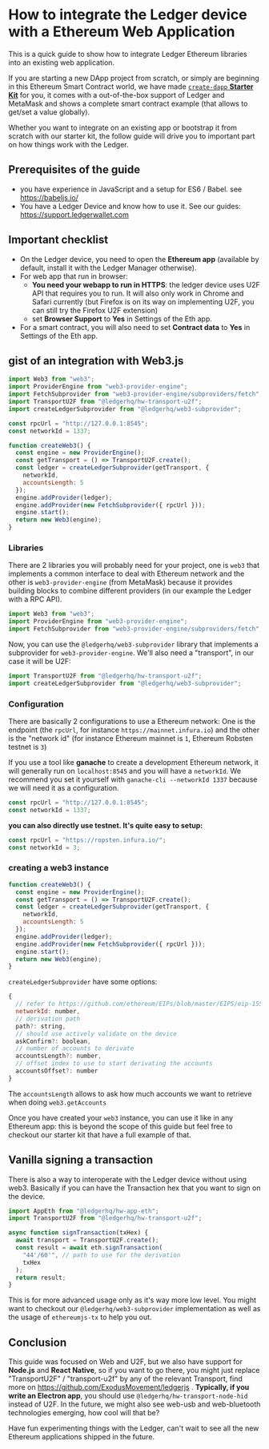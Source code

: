 # How to integrate the Ledger device with a Ethereum Web Application

This is a quick guide to show how to integrate Ledger Ethereum libraries into an existing web application.

If you are starting a new DApp project from scratch, or simply are beginning in this Ethereum Smart Contract world, we have made [`create-dapp` **Starter Kit**](https://www.npmjs.com/package/create-dapp) for you, it comes with a out-of-the-box support of Ledger and MetaMask and shows a complete smart contract example (that allows to get/set a value globally).

Whether you want to integrate on an existing app or bootstrap it from scratch with our starter kit, the follow guide will drive you to important part on how things work with the Ledger.

## Prerequisites of the guide

* you have experience in JavaScript and a setup for ES6 / Babel. see https://babeljs.io/
* You have a Ledger Device and know how to use it. See our guides: https://support.ledgerwallet.com

## Important checklist

* On the Ledger device, you need to open the **Ethereum app** (available by default, install it with the Ledger Manager otherwise).
* For web app that run in browser:
  * **You need your webapp to run in HTTPS**: the ledger device uses U2F API that requires you to run. It will also only work in Chrome and Safari currently (but Firefox is on its way on implementing U2F, you can still try the Firefox U2F extension)
  * set **Browser Support** to **Yes** in Settings of the Eth app.
* For a smart contract, you will also need to set **Contract data** to **Yes** in Settings of the Eth app.

## gist of an integration with Web3.js

```js
import Web3 from "web3";
import ProviderEngine from "web3-provider-engine";
import FetchSubprovider from "web3-provider-engine/subproviders/fetch";
import TransportU2F from "@ledgerhq/hw-transport-u2f";
import createLedgerSubprovider from "@ledgerhq/web3-subprovider";

const rpcUrl = "http://127.0.0.1:8545";
const networkId = 1337;

function createWeb3() {
  const engine = new ProviderEngine();
  const getTransport = () => TransportU2F.create();
  const ledger = createLedgerSubprovider(getTransport, {
    networkId,
    accountsLength: 5
  });
  engine.addProvider(ledger);
  engine.addProvider(new FetchSubprovider({ rpcUrl }));
  engine.start();
  return new Web3(engine);
}
```

### Libraries

There are 2 libraries you will probably need for your project, one is `web3` that implements a common interface to deal with Ethereum network and the other is `web3-provider-engine` (from MetaMask) because it provides building blocks to combine different providers (in our example the Ledger with a RPC API).

```js
import Web3 from "web3";
import ProviderEngine from "web3-provider-engine";
import FetchSubprovider from "web3-provider-engine/subproviders/fetch";
```

Now, you can use the `@ledgerhq/web3-subprovider` library that implements a subprovider for `web3-provider-engine`. We'll also need a "transport", in our case it will be U2F:

```js
import TransportU2F from "@ledgerhq/hw-transport-u2f";
import createLedgerSubprovider from "@ledgerhq/web3-subprovider";
```

### Configuration

There are basically 2 configurations to use a Ethereum network: One is the endpoint (the `rpcUrl`, for instance `https://mainnet.infura.io`) and the other is the "network id" (for instance Ethereum mainnet is `1`, Ethereum Robsten testnet is `3`)

If you use a tool like **ganache** to create a development Ethereum network, it will generally run on `localhost:8545` and you will have a `networkId`. We recommend you set it yourself with `ganache-cli --networkId 1337` because we will need it as a configuration.

```js
const rpcUrl = "http://127.0.0.1:8545";
const networkId = 1337;
```

**you can also directly use testnet. It's quite easy to setup:**

```js
const rpcUrl = "https://ropsten.infura.io/";
const networkId = 3;
```

### creating a web3 instance

```js
function createWeb3() {
  const engine = new ProviderEngine();
  const getTransport = () => TransportU2F.create();
  const ledger = createLedgerSubprovider(getTransport, {
    networkId,
    accountsLength: 5
  });
  engine.addProvider(ledger);
  engine.addProvider(new FetchSubprovider({ rpcUrl }));
  engine.start();
  return new Web3(engine);
}
```

`createLedgerSubprovider` have some options:

```js
{
  // refer to https://github.com/ethereum/EIPs/blob/master/EIPS/eip-155.md
  networkId: number,
  // derivation path
  path?: string,
  // should use actively validate on the device
  askConfirm?: boolean,
  // number of accounts to derivate
  accountsLength?: number,
  // offset index to use to start derivating the accounts
  accountsOffset?: number
}
```

The `accountsLength` allows to ask how much accounts we want to retrieve when doing `web3.getAccounts`

Once you have created your `web3` instance, you can use it like in any Ethereum app: this is beyond the scope of this guide but feel free to checkout our starter kit that have a full example of that.

## Vanilla signing a transaction

There is also a way to interoperate with the Ledger device without using web3. Basically if you can have the Transaction hex that you want to sign on the device.

```js
import AppEth from "@ledgerhq/hw-app-eth";
import TransportU2F from "@ledgerhq/hw-transport-u2f";

async function signTransaction(txHex) {
  await transport = TransportU2F.create();
  const result = await eth.signTransaction(
    "44'/60'", // path to use for the derivation
    txHex
  );
  return result;
}
```

This is for more advanced usage only as it's way more low level. You might want to checkout our `@ledgerhq/web3-subprovider` implementation as well as the usage of `ethereumjs-tx` to help you out.

## Conclusion

This guide was focused on Web and U2F, but we also have support for **Node.js** and **React Native**, so if you want to go there, you might just replace "TransportU2F" / "transport-u2f" by any of the relevant Transport, find more on https://github.com/ExodusMovement/ledgerjs .
**Typically, if you write an Electron app**, you should use `@ledgerhq/hw-transport-node-hid` instead of U2F.
In the future, we might also see web-usb and web-bluetooth technologies emerging, how cool will that be?

Have fun experimenting things with the Ledger, can't wait to see all the new Ethereum applications shipped in the future.
